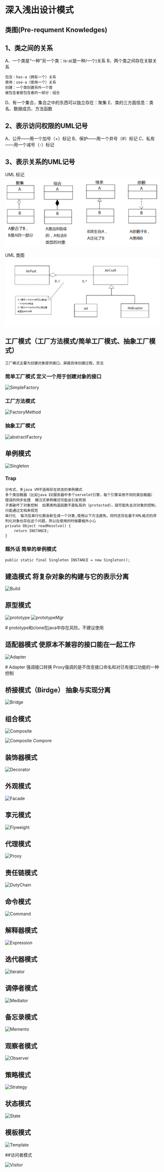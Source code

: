 # 深入浅出设计模式

## 类图(Pre-requment Knowledges)
## 1、类之间的关系
A、一个类是“一种”另一个类：is-a(是一种/一个)关系
B、两个类之间存在关联关系
```
包含：has-a（拥有一个）关系
使用：use-a（使用一个）关系
创建：一个类创建另外一个类
被包含者是包含者的一部分：组合
```
D、有一个集合，集合之中的东西可以独立存在：聚集
E、类的三方面信息：类名、数据成员、方法函数
## 2、表示访问权限的UML记号
A、公开——用一个加号（+）标记
B、保护——用一个井号（#）标记
C、私有——用一个减号（-）标记
## 3、表示关系的UML记号
UML 标记
![UMLmarkup](https://github.com/rayshaw001/common-pictures/blob/master/designPattern/UMLMarkup.png?raw=true)

UML 类图
![classMap](https://github.com/rayshaw001/common-pictures/blob/master/designPattern/classMap.png?raw=true)

## 工厂模式（工厂方法模式/简单工厂模式、抽象工厂模式）
```工厂模式主要为创建对象提供接口，屏蔽具体创建过程，灵活```
### 简单工厂模式    定义一个用于创建对象的接口
![SimpleFactory](https://github.com/rayshaw001/common-pictures/blob/master/designPattern/simpleFactory.JPG?raw=true)
### 工厂方法模式
![FactoryMethod](https://github.com/rayshaw001/common-pictures/blob/master/designPattern/factoryMethod.JPG?raw=true)
### 抽象工厂模式
![abstractFactory](https://github.com/rayshaw001/common-pictures/blob/master/designPattern/abstractFactory.JPG?raw=true)


## 单例模式
![Singleton](https://github.com/rayshaw001/common-pictures/blob/master/designPattern/Singleton.JPG?raw=true)
### Trap
```
分布式、多java VM不适用存在状态的单例模式
多个类加载器（比如java EE服务器中多个servelet引擎，每个引擎采用不同的类加载器）
错误的同步处理  懒汉式单例模式可能会引发死锁
子类破坏了对象控制  如果类构造函数不是私有的（protected），就可能失去对对象的控制，只能通过文档来规范
串行化  每次反串行化都会新生成一个对象,使用以下方法避免，同时还存在基于XML格式的序列化对象也存在这个问题，所以在使用的时候要格外小心
private Object readResolve() {   
    return INSTANCE;   
}   
```

### 题外话  简单的单例模式
```
public static final Singleton INSTANCE = new Singleton();
```

## 建造模式 将复杂对象的构建与它的表示分离
![Build](https://github.com/rayshaw001/common-pictures/blob/master/designPattern/build.JPG?raw=true)
## 原型模式
![prototype](https://github.com/rayshaw001/common-pictures/blob/master/designPattern/prototype.JPG?raw=true)
![prototypeMgr](https://github.com/rayshaw001/common-pictures/blob/master/designPattern/prototypeMgr.JPG?raw=true)

\# prototype和clone在java中存在风险，不建议使用

## 适配器模式   使原本不兼容的接口能在一起工作
![Adapter](https://github.com/rayshaw001/common-pictures/blob/master/designPattern/Adapter.JPG?raw=true)

\# Adapter 强调接口转换     Proxy强调的是不改变接口命名和对已有接口功能的一种控制

## 桥接模式（Birdge）       抽象与实现分离
![Bridge](https://github.com/rayshaw001/common-pictures/blob/master/designPattern/Brige.JPG?raw=true)


## 组合模式
![Composite](https://github.com/rayshaw001/common-pictures/blob/master/designPattern/Composite.JPG?raw=true)

![Composite Compore](https://github.com/rayshaw001/common-pictures/blob/master/designPattern/Composite_Compare.JPG?raw=true)

## 装饰器模式

![Decorator](https://github.com/rayshaw001/common-pictures/blob/master/designPattern/Decorator.JPG?raw=true)

## 外观模式

![Facade](https://github.com/rayshaw001/common-pictures/blob/master/designPattern/Facade.JPG?raw=true)

## 享元模式

![Flyweight](https://github.com/rayshaw001/common-pictures/blob/master/designPattern/Flyweight.JPG?raw=true)

## 代理模式

![Proxy](https://github.com/rayshaw001/common-pictures/blob/master/designPattern/Proxy.JPG?raw=true)

## 责任链模式

![DutyChain](https://github.com/rayshaw001/common-pictures/blob/master/designPattern/DutyChain.JPG?raw=true)

## 命令模式

![Command](https://github.com/rayshaw001/common-pictures/blob/master/designPattern/Command.JPG?raw=true)

## 解释器模式

![Expression](https://github.com/rayshaw001/common-pictures/blob/master/designPattern/Expression.JPG?raw=true)

## 迭代器模式

![Iterator](https://github.com/rayshaw001/common-pictures/blob/master/designPattern/Iterator.JPG?raw=true)

## 调停者模式

![Mediator](https://github.com/rayshaw001/common-pictures/blob/master/designPattern/Mediator.JPG?raw=true)

## 备忘录模式

![Memento](https://github.com/rayshaw001/common-pictures/blob/master/designPattern/Memento.JPG?raw=true)

## 观察者模式

![Observer](https://github.com/rayshaw001/common-pictures/blob/master/designPattern/Observer.JPG?raw=true)

## 策略模式

![Strategy](https://github.com/rayshaw001/common-pictures/blob/master/designPattern/Strategy.JPG?raw=true)

## 状态模式

![State](https://github.com/rayshaw001/common-pictures/blob/master/designPattern/State.JPG?raw=true)

## 模板模式

![Template](https://github.com/rayshaw001/common-pictures/blob/master/designPattern/Template.JPG?raw=true)

##访问者模式

![Visitor](https://github.com/rayshaw001/common-pictures/blob/master/designPattern/Visitor.JPG?raw=true)